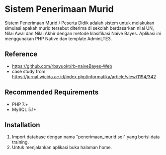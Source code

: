 # Sistem Penerimaan Murid

Sistem Penerimaan Murid / Peserta Didik adalah sistem untuk melakukan simulasi apakah murid tersebut diterima di sekolah berdasarkan nilai UN, Nilai Awal dan Nilai Akhir dengan metode klasifikasi Naive Bayes. Aplikasi ini menggunakan PHP Native dan template AdminLTE3.

## Reference
- https://github.com/rbayuokt/rb-naiveBayes-Web
- case study from https://jurnal.wicida.ac.id/index.php/informatika/article/view/1194/342

## Recommended Requirements

- PHP 7.+
- MySQL 5.1+

## Installation

1. Import database dengan nama "penerimaan_murid.sql" yang berisi data training.
2. Untuk menjalankan aplikasi buka halaman home.
